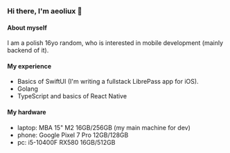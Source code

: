 ### Hi there, I'm aeoliux :wave:

#### About myself
I am a polish 16yo random, who is interested in mobile development (mainly backend of it).

#### My experience
- Basics of SwiftUI (I'm writing a fullstack LibrePass app for iOS).
- Golang
- TypeScript and basics of React Native

#### My hardware
- laptop: MBA 15" M2 16GB/256GB (my main machine for dev)
- phone: Google Pixel 7 Pro 12GB/128GB
- pc: i5-10400F RX580 16GB/512GB
